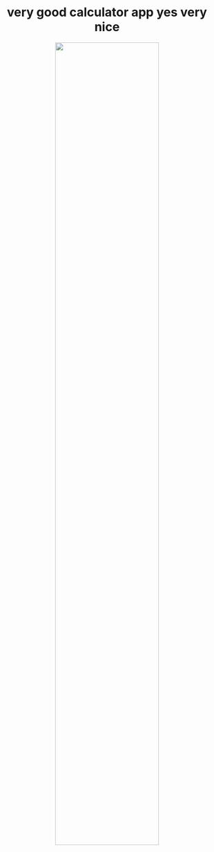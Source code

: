 <p align = "center"><br>
<h1 align = "center"><b>very good calculator app yes very nice</b></h1>
</p>

<p align="center">
<img src="https://github.com/user-attachments/assets/5529ac47-482f-43a4-8476-744b58993034" width="69%">
</p>
<p align = "center"><br>
